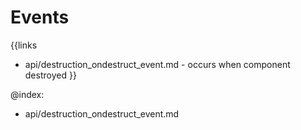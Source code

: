 
Events
=======

{{links
- api/destruction_ondestruct_event.md - occurs when component destroyed
}}

@index:
- api/destruction_ondestruct_event.md


